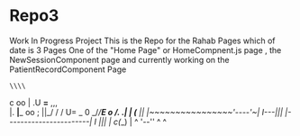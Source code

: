 # Repo3
Work In  Progress Project
This is the Repo for the Rahab Pages which of date is 3 Pages One of the "Home Page" or HomeCompnent.js page , the NewSessionComponent page and currently working on the PatientRecordComponent Page     

    \\\\
   c  oo
    | .U
   __=__                        ,,,   
  |.  __|___                    oo ; 
  ||_/  /  /                    U= _  0
  \_/__/__E   o                 /. .| |
   (___ ||    |~~~~~~~~~~~~~~~~'----'~|
   I---|||    |-----------------------|
   I   |||    |       c(__)           |
   ^   '--''  ^                       ^ 
